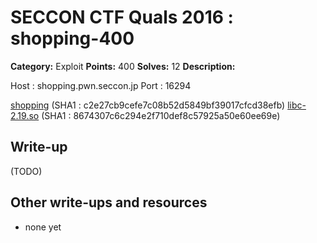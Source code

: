 # SECCON CTF Quals 2016 : shopping-400

**Category:** Exploit
**Points:** 400
**Solves:** 12
**Description:**

Host : shopping.pwn.seccon.jp
Port : 16294

[shopping](shopping) (SHA1 : c2e27cb9cefe7c08b52d5849bf39017cfcd38efb)
[libc-2.19.so](libc-2.19.so) (SHA1 : 8674307c6c294e2f710def8c57925a50e60ee69e)

## Write-up

(TODO)

## Other write-ups and resources

* none yet
